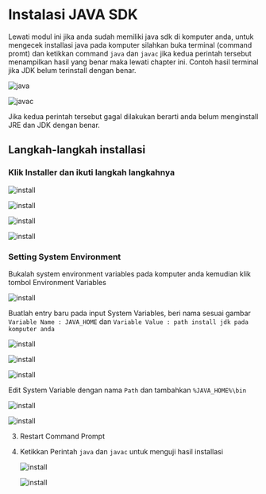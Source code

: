 # Instalasi JAVA SDK

Lewati modul ini jika anda sudah memiliki java sdk di komputer anda, untuk mengecek installasi java pada komputer silahkan buka terminal (command promt) dan ketikkan command `java` dan `javac` jika kedua perintah tersebut menampilkan hasil yang benar maka lewati chapter ini. Contoh hasil terminal jika JDK belum terinstall dengan benar.

![java](./images/01-java-error.png)

![javac](./images/02-javac-error.png)

Jika kedua perintah tersebut gagal dilakukan berarti anda belum menginstall JRE dan JDK dengan benar.

## Langkah-langkah installasi

### Klik Installer dan ikuti langkah langkahnya

![install](./images/03-install-jdk.png)

![install](./images/04-install-jdk.png)

![install](./images/05-install-jdk.png)

![install](./images/06-install-jdk.png)

### Setting System Environment

Bukalah system environment variables pada komputer anda kemudian klik tombol Environment Variables

![install](./images/09-environment-variable.png)

Buatlah entry baru pada input System Variables, beri nama sesuai gambar `Variable Name : JAVA_HOME` dan `Variable Value : path install jdk pada komputer anda`

![install](./images/10-environment-variable-create-java-home.png)

![install](./images/11-lokasi-install-java.png)

![install](./images/12-set-java-home.png)

Edit System Variable dengan nama `Path` dan tambahkan `%JAVA_HOME%\bin`

![install](./images/13-edit-path-java.png)

![install](./images/14-java-home-bin.png)

3. Restart Command Prompt
4. Ketikkan Perintah `java` dan `javac` untuk menguji hasil installasi

   ![install](./images/07-install-java-oke.png)

   ![install](./images/08-install-javac-ok.png)
